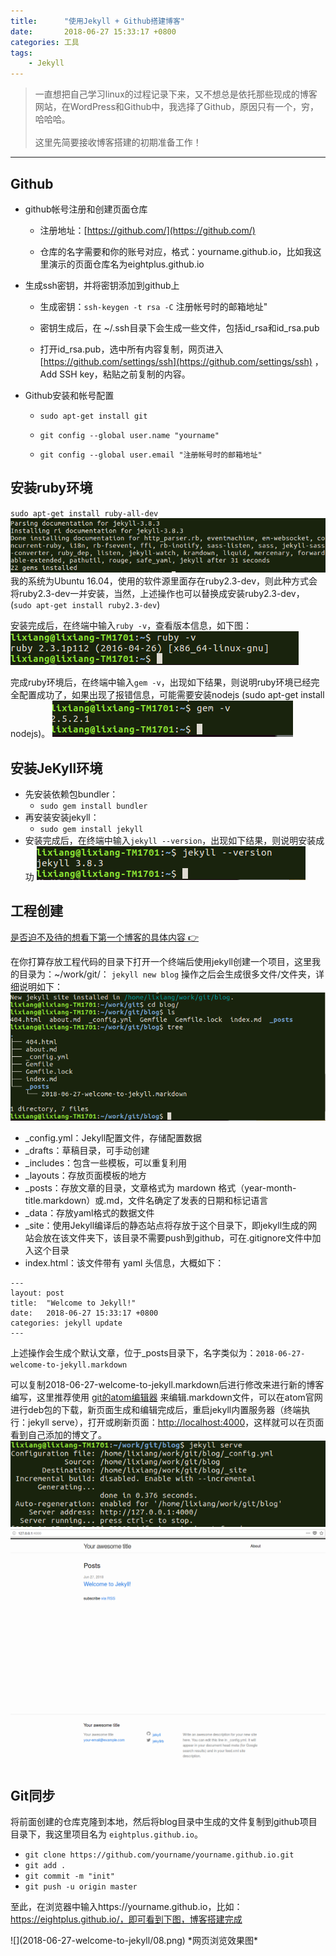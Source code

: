 ```yaml
---
title:      "使用Jekyll + Github搭建博客"
date:       2018-06-27 15:33:17 +0800
categories: 工具
tags:
    - Jekyll
---
```


> 一直想把自己学习linux的过程记录下来，又不想总是依托那些现成的博客网站，在WordPress和Github中，我选择了Github，原因只有一个，穷，哈哈哈。<br><br>
> 这里先简要接收博客搭建的初期准备工作！

---

## Github

- github帐号注册和创建页面仓库

    - 注册地址：[https://github.com/](https://github.com/)

    - 仓库的名字需要和你的账号对应，格式：yourname.github.io，比如我这里演示的页面仓库名为eightplus.github.io

- 生成ssh密钥，并将密钥添加到github上

    - 生成密钥：`ssh-keygen -t rsa -C` 注册帐号时的邮箱地址"

    - 密钥生成后，在 ~/.ssh目录下会生成一些文件，包括id_rsa和id_rsa.pub

    - 打开id_rsa.pub，选中所有内容复制，网页进入 [https://github.com/settings/ssh](https://github.com/settings/ssh) ，Add SSH key，粘贴之前复制的内容。

- Github安装和帐号配置

    - `sudo apt-get install git`

    - `git config --global user.name "yourname"`

    - `git config --global user.email "注册帐号时的邮箱地址"`


## 安装ruby环境

`sudo apt-get install ruby-all-dev`
![](2018-06-27-welcome-to-jekyll/01.png)
我的系统为Ubuntu 16.04，使用的软件源里面存在ruby2.3-dev，则此种方式会将ruby2.3-dev一并安装，当然，上述操作也可以替换成安装ruby2.3-dev，(`sudo apt-get install ruby2.3-dev`)

安装完成后，在终端中输入`ruby -v`，查看版本信息，如下图：
![](2018-06-27-welcome-to-jekyll/02.png)

完成ruby环境后，在终端中输入`gem -v`，出现如下结果，则说明ruby环境已经完全配置成功了，如果出现了报错信息，可能需要安装nodejs (sudo apt-get install nodejs)。
![](2018-06-27-welcome-to-jekyll/03.png)


## 安装JeKyll环境

- 先安装依赖包bundler：
    - `sudo gem install bundler`
- 再安装安装jekyll：
    - `sudo gem install jekyll`
- 安装完成后，在终端中输入`jekyll --version`，出现如下结果，则说明安装成功
![](2018-06-27-welcome-to-jekyll/04.png)


## 工程创建

[是否迫不及待的想看下第一个博客的具体内容 👉 ](#build)

在你打算存放工程代码的目录下打开一个终端后使用jekyll创建一个项目，这里我的目录为：~/work/git/：
`jekyll new blog`
操作之后会生成很多文件/文件夹，详细说明如下：
![](2018-06-27-welcome-to-jekyll/05.png)
- _config.yml：Jekyll配置文件，存储配置数据
- _drafts：草稿目录，可手动创建
- _includes：包含一些模板，可以重复利用
- _layouts：存放页面模板的地方
- _posts：存放文章的目录，文章格式为 mardown 格式（year-month-title.markdown）或.md，文件名确定了发表的日期和标记语言
- _data：存放yaml格式的数据文件
- _site：使用Jekyll编译后的静态站点将存放于这个目录下，即jekyll生成的网站会放在该文件夹下，该目录不需要push到github，可在.gitignore文件中加入这个目录
- index.html：该文件带有 yaml 头信息，大概如下：
```
---
layout: post
title:  "Welcome to Jekyll!"
date:   2018-06-27 15:33:17 +0800
categories: jekyll update
---
```
上述操作会生成个默认文章，位于_posts目录下，名字类似为：`2018-06-27-welcome-to-jekyll.markdown`

可以复制2018-06-27-welcome-to-jekyll.markdown后进行修改来进行新的博客编写，这里推荐使用 [git的atom编辑器][1] 来编辑.markdown文件，可以在atom官网进行deb包的下载，新页面生成和编辑完成后，重启jekyll内置服务器（终端执行：jekyll serve），打开或刷新页面：[http://localhost:4000](http://localhost:4000)，这样就可以在页面看到自己添加的博文了。
![](2018-06-27-welcome-to-jekyll/06.png)
![](2018-06-27-welcome-to-jekyll/07.png)


## Git同步

将前面创建的仓库克隆到本地，然后将blog目录中生成的文件复制到github项目目录下，我这里项目名为 `eightplus.github.io`。

- `git clone https://github.com/yourname/yourname.github.io.git`
- `git add .`
- `git commit -m "init"`
- `git push -u origin master`

至此，在浏览器中输入https://yourname.github.io，比如：https://eightplus.github.io/，即可看到下图，博客搭建完成
<p id = "build"></p>
![](2018-06-27-welcome-to-jekyll/08.png)
*网页浏览效果图*

[1]: https://atom.io/

